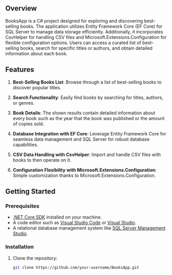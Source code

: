 ## Overview

BooksApp is a C# project designed for exploring and discovering best-selling books. The application utilizes Entity Framework Core (EF Core) for SQL Server to manage data storage efficiently. 
Additionally, it incorporates CsvHelper for handling CSV files and Microsoft.Extensions.Configuration for flexible configuration options. Users can access a curated list of best-selling books, search for specific titles or authors, and obtain detailed information about each book.

## Features

1. **Best-Selling Books List**: Browse through a list of best-selling books to discover popular titles.

2. **Search Functionality**: Easily find books by searching for titles, authors, or genres.

3. **Book Details**: The shown results contain detailed information about every book such as the year that the book was published or the amount of copies sold.  

4. **Database Integration with EF Core**: Leverage Entity Framework Core for seamless data management and SQL Server for robust database capabilities.

5. **CSV Data Handling with CsvHelper**: Import and handle CSV files with books to then operate on it.

6. **Configuration Flexibility with Microsoft.Extensions.Configuration**: Simple customization thanks to Microsoft.Extensions.Configuration.

## Getting Started

### Prerequisites

- [.NET Core SDK](https://dotnet.microsoft.com/download) installed on your machine.
- A code editor such as [Visual Studio Code](https://code.visualstudio.com/) or [Visual Studio](https://visualstudio.microsoft.com/).
- A relational database management system like [SQL Server Management Studio](https://www.microsoft.com/en-us/sql-server/sql-server-downloads).

### Installation

1. Clone the repository:
   ```bash
   git clone https://github.com/your-username/BooksApp.git
